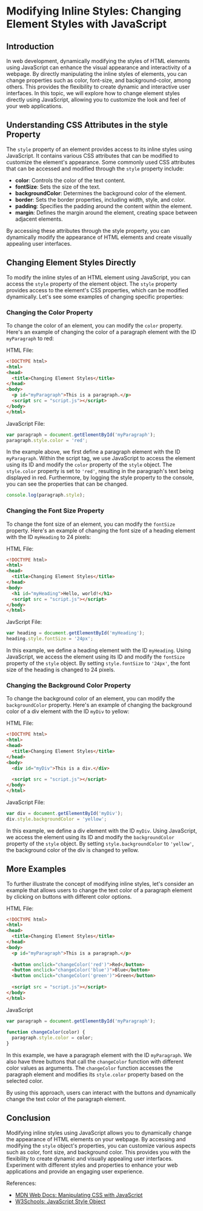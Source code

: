 # Modifying Inline Styles: Changing Element Styles with JavaScript

## Introduction

In web development, dynamically modifying the styles of HTML elements using JavaScript can enhance the visual appearance and interactivity of a webpage. By directly manipulating the inline styles of elements, you can change properties such as color, font-size, and background-color, among others. This provides the flexibility to create dynamic and interactive user interfaces. In this topic, we will explore how to change element styles directly using JavaScript, allowing you to customize the look and feel of your web applications.

## Understanding CSS Attributes in the style Property
The `style` property of an element provides access to its inline styles using JavaScript. It contains various CSS attributes that can be modified to customize the element's appearance. Some commonly used CSS attributes that can be accessed and modified through the `style` property include:

  - **color**: Controls the color of the text content.
  - **fontSize**: Sets the size of the text.
  - **backgroundColor**: Determines the background color of the element.
  - **border**: Sets the border properties, including width, style, and color.
  - **padding**: Specifies the padding around the content within the element.
  - **margin**: Defines the margin around the element, creating space between adjacent elements.

By accessing these attributes through the style property, you can dynamically modify the appearance of HTML elements and create visually appealing user interfaces.  

## Changing Element Styles Directly

To modify the inline styles of an HTML element using JavaScript, you can access the `style` property of the element object. The `style` property provides access to the element's CSS properties, which can be modified dynamically. Let's see some examples of changing specific properties:

### Changing the Color Property

To change the color of an element, you can modify the `color` property. Here's an example of changing the color of a paragraph element with the ID `myParagraph` to red:

HTML File:
```html
<!DOCTYPE html>
<html>
<head>
  <title>Changing Element Styles</title>
</head>
<body>
  <p id="myParagraph">This is a paragraph.</p>
  <script src = "script.js"></script>
</body>
</html>
```

JavaScript File:
```javascript
var paragraph = document.getElementById('myParagraph');
paragraph.style.color = 'red';
```
In the example above, we first define a paragraph element with the ID `myParagraph`. Within the script tag, we use JavaScript to access the element using its ID and modify the `color` property of the `style` object. The `style.color` property is set to `'red'`, resulting in the paragraph's text being displayed in red. Furthermore, by logging the style property to the console, you can see the properties that can be changed.

```javascript
console.log(paragraph.style);
```

### Changing the Font Size Property

To change the font size of an element, you can modify the `fontSize` property. Here's an example of changing the font size of a heading element with the ID `myHeading` to 24 pixels:

HTML File:
```html
<!DOCTYPE html>
<html>
<head>
  <title>Changing Element Styles</title>
</head>
<body>
  <h1 id="myHeading">Hello, world!</h1>
  <script src = "script.js"></script>
</body>
</html>
```

JavScript File:
```javascript
var heading = document.getElementById('myHeading');
heading.style.fontSize = '24px';
```
In this example, we define a heading element with the ID `myHeading`. Using JavaScript, we access the element using its ID and modify the `fontSize` property of the `style` object. By setting `style.fontSize` to `'24px'`, the font size of the heading is changed to 24 pixels.

### Changing the Background Color Property

To change the background color of an element, you can modify the `backgroundColor` property. Here's an example of changing the background color of a div element with the ID `myDiv` to yellow:

HTML File:
```html
<!DOCTYPE html>
<html>
<head>
  <title>Changing Element Styles</title>
</head>
<body>
  <div id="myDiv">This is a div.</div>
  
  <script src = "script.js"></script>
</body>
</html>
```

JavaScript File:
```javascript
var div = document.getElementById('myDiv');
div.style.backgroundColor = 'yellow';
```

In this example, we define a div element with the ID `myDiv`. Using JavaScript, we access the element using its ID and modify the `backgroundColor` property of the `style` object. By setting `style.backgroundColor` to `'yellow'`, the background color of the div is changed to yellow.

## More Examples

To further illustrate the concept of modifying inline styles, let's consider an example that allows users to change the text color of a paragraph element by clicking on buttons with different color options.

HTML File:
```html
<!DOCTYPE html>
<html>
<head>
  <title>Changing Element Styles</title>
</head>
<body>
  <p id="myParagraph">This is a paragraph.</p>
  
  <button onclick="changeColor('red')">Red</button>
  <button onclick="changeColor('blue')">Blue</button>
  <button onclick="changeColor('green')">Green</button>
  
  <script src = "script.js"></script>
</body>
</html>
```

JavaScript
```javascript
var paragraph = document.getElementById('myParagraph');
    
function changeColor(color) {
  paragraph.style.color = color;
}
```
In this example, we have a paragraph element with the ID `myParagraph`. We also have three buttons that call the `changeColor` function with different color values as arguments. The `changeColor` function accesses the paragraph element and modifies its `style.color` property based on the selected color.

By using this approach, users can interact with the buttons and dynamically change the text color of the paragraph element.

## Conclusion

Modifying inline styles using JavaScript allows you to dynamically change the appearance of HTML elements on your webpage. By accessing and modifying the `style` object's properties, you can customize various aspects such as color, font size, and background color. This provides you with the flexibility to create dynamic and visually appealing user interfaces. Experiment with different styles and properties to enhance your web applications and provide an engaging user experience.

References:
- [MDN Web Docs: Manipulating CSS with JavaScript](https://developer.mozilla.org/en-US/docs/Learn/JavaScript/Client-side_web_APIs/Manipulating_documents)
- [W3Schools: JavaScript Style Object](https://www.w3schools.com/jsref/dom_obj_style.asp)